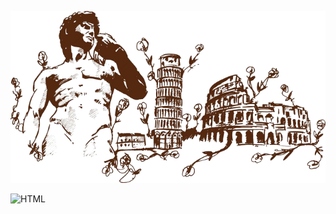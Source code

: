 ![Header](https://github.com/OleksandrKrekoten/OleksandrKrekoten/blob/main/assets/depositphotos_2793246-stock-illustration-italian-landmarks-illustration-including-removebg-preview.png)


![HTML](https://img.shields.io/badge/-HTML-e44f25?style=for-the-badge&logo=HyperTextMarkupLanguage)
